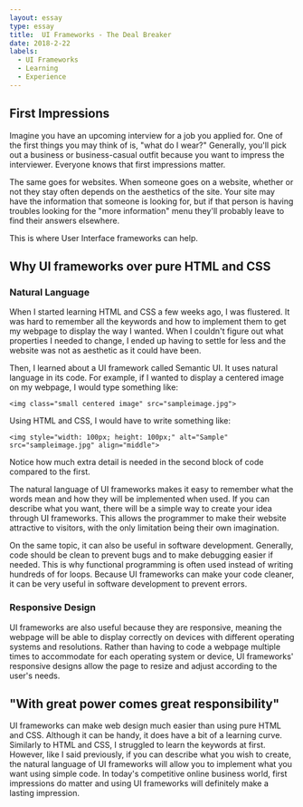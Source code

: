 ```yaml
---
layout: essay
type: essay
title:  UI Frameworks - The Deal Breaker
date: 2018-2-22
labels:
  - UI Frameworks
  - Learning
  - Experience
---
```


## First Impressions ##
Imagine you have an upcoming interview for a job you applied for.  One of the first things you may think of is, "what do I wear?"  Generally, you'll pick out a business or business-casual outfit because you want to impress the interviewer.  Everyone knows that first impressions matter.

The same goes for websites.  When someone goes on a website, whether or not they stay often depends on the aesthetics of the site.  Your site may have the information that someone is looking for, but if that person is having troubles looking for the "more information" menu they'll probably leave to find their answers elsewhere.

This is where User Interface frameworks can help.

## Why UI frameworks over pure HTML and CSS ##

### Natural Language ###
When I started learning HTML and CSS a few weeks ago, I was flustered.  It was hard to remember all the keywords and how to implement them to get my webpage to display the way I wanted.  When I couldn't figure out what properties I needed to change, I ended up having to settle for less and the website was not as aesthetic as it could have been.

Then, I learned about a UI framework called Semantic UI.  It uses natural language in its code.  For example, if I wanted to display a centered image on my webpage, I would type something like:

```
<img class="small centered image" src="sampleimage.jpg">
```

Using HTML and CSS, I would have to write something like:
```
<img style="width: 100px; height: 100px;" alt="Sample"
src="sampleimage.jpg" align="middle">
```

Notice how much extra detail is needed in the second block of code compared to the first.  

The natural language of UI frameworks makes it easy to remember what the words mean and how they will be implemented when used.  If you can describe what you want, there will be a simple way to create your idea through UI frameworks.  This allows the programmer to make their website attractive to visitors, with the only limitation being their own imagination.

On the same topic, it can also be useful in software development.  Generally, code should be clean to prevent bugs and to make debugging easier if needed.  This is why functional programming is often used instead of writing hundreds of for loops.  Because UI frameworks can make your code cleaner, it can be very useful in software development to prevent errors.

### Responsive Design ###
UI frameworks are also useful because they are responsive, meaning the webpage will be able to display correctly on devices with different operating systems and resolutions.  Rather than having to code a webpage multiple times to accommodate for each operating system or device, UI frameworks' responsive designs allow the page to resize and adjust according to the user's needs.


## "With great power comes great responsibility" ##

UI frameworks can make web design much easier than using pure HTML and CSS.  Although it can be handy, it does have a bit of a learning curve.  Similarly to HTML and CSS, I struggled to learn the keywords at first.  However, like I said previously, if you can describe what you wish to create, the natural language of UI frameworks will allow you to implement what you want using simple code.  In today's competitive online business world, first impressions do matter and using UI frameworks will definitely make a lasting impression.
